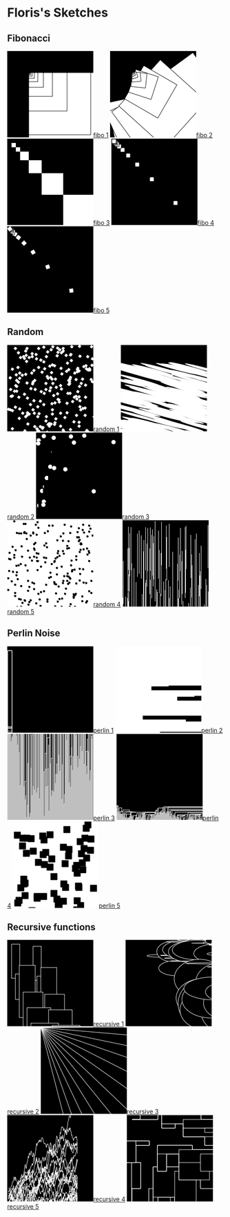# Floris's Sketches

## Fibonacci
![](Floris/fibo_1.png)[fibo 1](Floris/fibo_1.pv)
![](Floris/fibo_2.png)[fibo 2](Floris/fibo_2.pv)
![](Floris/fibo_3.png)[fibo 3](Floris/fibo_3.pv)
![](Floris/fibo_4.png)[fibo 4](Floris/fibo_4.pv)
![](Floris/fibo_5.png)[fibo 5](Floris/fibo_5.pv)

## Random
![](Floris/random_1.png)[random 1](Floris/random_1.pv)
![](Floris/random_2.png)[random 2](Floris/random_2.pv)
![](Floris/random_3.png)[random 3](Floris/random_3.pv)
![](Floris/random_4.png)[random 4](Floris/random_4.pv)
![](Floris/random_5.png)[random 5](Floris/random_5.pv)

## Perlin Noise
![](Floris/perlin_1.png)[perlin 1](Floris/perlin_1.pv)
![](Floris/perlin_2.png)[perlin 2](Floris/perlin_2.pv)
![](Floris/perlin_3.png)[perlin 3](Floris/perlin_3.pv)
![](Floris/perlin_4.png)[perlin 4](Floris/perlin_4.pv)
![](Floris/perlin_7.png)[perlin 5](Floris/perlin_5.pv)

## Recursive functions
![](Floris/recursive_1.png)[recursive 1](Floris/recursive_1.pv)
![](Floris/recursive_2.png)[recursive 2](Floris/recursive_2.pv)
![](Floris/recursive_3.png)[recursive 3](Floris/recursive_3.pv)
![](Floris/recursive_4.png)[recursive 4](Floris/recursive_4.pv)
![](Floris/recursive_5.png)[recursive 5](Floris/recursive_5.pv)

